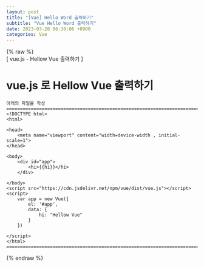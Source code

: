```yaml
---  
layout: post  
title: "[Vue] Hello Word 출력하기"  
subtitle: "Vue Hello Word 출력하기"  
date: 2023-03-28 06:30:06 +0900  
categories: Vue  
---  
```

{% raw %}  
[ vue.js - Hellow Vue 출력하기 ]  
  
# vue.js 로 Hellow Vue 출력하기  
	아래의 파일을 작성  
	=================================================================================================================  
	<!DOCTYPE html>  
	<html>  
  
	<head>  
		<meta name="viewport" content="width=device-width , initial-scale=1">  
	</head>  
  
	<body>  
		<div id="app">  
			<hi>{{hi}}</hi>  
		</div>  
  
	</body>  
	<script src="https://cdn.jsdelivr.net/npm/vue/dist/vue.js"></script>  
	<script>  
		var app = new Vue({  
			el: '#app',  
			data: {  
				hi: "Hellow Vue"  
			}  
		})  
  
	</script>  
	</html>  
	==========================================================================================================  
{% endraw %}